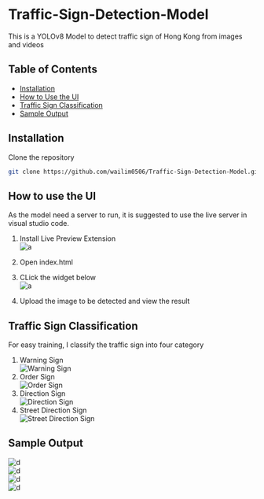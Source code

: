 # Traffic-Sign-Detection-Model

This is a YOLOv8 Model to detect traffic sign of Hong Kong from images and videos

## Table of Contents

- [Installation](#installation)
- [How to Use the UI](#how-to-use-the-ui)
- [Traffic Sign Classification](#traffic-sign-classification)
- [Sample Output](#sample-output)

## Installation

Clone the repository

```bash
git clone https://github.com/wailim0506/Traffic-Sign-Detection-Model.git
```

## How to use the UI

As the model need a server to run, it is suggested to use the live server in visual studio code.

1. Install Live Preview Extension
   <br>
   ![a](https://github.com/user-attachments/assets/c5fc856c-fd18-4be7-ae51-d1b7f5ac31c4)

2. Open index.html
3. CLick the widget below
   <br>
   ![a](https://github.com/user-attachments/assets/c2f83b08-9188-43b7-975f-54954e673a46)
4. Upload the image to be detected and view the result

## Traffic Sign Classification

For easy training, I classify the traffic sign into four category

1. Warning Sign
   <br>
   ![Warning Sign](https://github.com/user-attachments/assets/00c69bfd-f894-4d60-a357-b1779eb53472)
2. Order Sign
   <br>
   ![Order Sign](https://github.com/user-attachments/assets/e767c938-cd1b-42fc-b6d8-92b465b1539b)
3. Direction Sign
   <br>
   ![Direction Sign](https://github.com/user-attachments/assets/4acc0568-9436-4dad-9066-6db9ef573b23)
4. Street Direction Sign
   <br>
   ![Street Direction Sign](https://github.com/user-attachments/assets/e0e4cd93-67aa-4732-b424-41269f8bff80)

## Sample Output

![d](https://github.com/user-attachments/assets/cd6dc971-5951-4976-80ac-c6abfefab4d1)<br>
![d](https://github.com/user-attachments/assets/5b464db7-951d-4f6e-9f41-d3697f794d89)<br>
![d](https://github.com/user-attachments/assets/ad4084d4-19c5-4582-842c-0fd000a80626)<br>
![d](https://github.com/user-attachments/assets/94acdc92-45cb-49a0-9096-bd5400f1c3c9)
